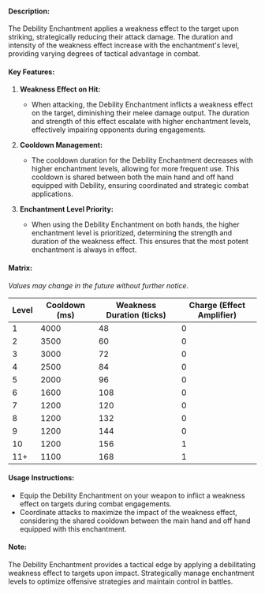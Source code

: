#### **Description:**

The Debility Enchantment applies a weakness effect to the target upon striking, strategically reducing their attack damage. The duration and intensity of the weakness effect increase with the enchantment's level, providing varying degrees of tactical advantage in combat.

#### **Key Features:**

1. **Weakness Effect on Hit:**
    
    - When attacking, the Debility Enchantment inflicts a weakness effect on the target, diminishing their melee damage output. The duration and strength of this effect escalate with higher enchantment levels, effectively impairing opponents during engagements.
2. **Cooldown Management:**
    
    - The cooldown duration for the Debility Enchantment decreases with higher enchantment levels, allowing for more frequent use. This cooldown is shared between both the main hand and off hand equipped with Debility, ensuring coordinated and strategic combat applications.
3. **Enchantment Level Priority:**
    
    - When using the Debility Enchantment on both hands, the higher enchantment level is prioritized, determining the strength and duration of the weakness effect. This ensures that the most potent enchantment is always in effect.

#### **Matrix:**

_Values may change in the future without further notice_.

| Level | Cooldown (ms) | Weakness Duration (ticks) | Charge (Effect Amplifier) |
| ----- | ------------- | ------------------------- | ------------------------- |
| 1     | 4000          | 48                        | 0                         |
| 2     | 3500          | 60                        | 0                         |
| 3     | 3000          | 72                        | 0                         |
| 4     | 2500          | 84                        | 0                         |
| 5     | 2000          | 96                        | 0                         |
| 6     | 1600          | 108                       | 0                         |
| 7     | 1200          | 120                       | 0                         |
| 8     | 1200          | 132                       | 0                         |
| 9     | 1200          | 144                       | 0                         |
| 10    | 1200          | 156                       | 1                         |
| 11+   | 1100          | 168                       | 1                         |

#### **Usage Instructions:**

- Equip the Debility Enchantment on your weapon to inflict a weakness effect on targets during combat engagements.
- Coordinate attacks to maximize the impact of the weakness effect, considering the shared cooldown between the main hand and off hand equipped with this enchantment.

#### **Note:**

The Debility Enchantment provides a tactical edge by applying a debilitating weakness effect to targets upon impact. Strategically manage enchantment levels to optimize offensive strategies and maintain control in battles.